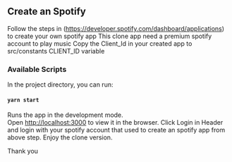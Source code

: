 ## Create an Spotify 
Follow the steps in (https://developer.spotify.com/dashboard/applications) to create your own spotify app
This clone app need a premium spotify account to play music
Copy the Client_Id in your created app to src/constants CLIENT_ID variable
### Available Scripts

In the project directory, you can run:

#### `yarn start`

Runs the app in the development mode.\
Open [http://localhost:3000](http://localhost:3000) to view it in the browser.
Click Login in Header and login with your spotify account that used to create an spotify app from above step. Enjoy the clone version.

Thank you


